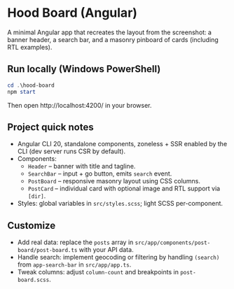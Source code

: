 # Hood Board (Angular)

A minimal Angular app that recreates the layout from the screenshot: a banner header, a search bar, and a masonry pinboard of cards (including RTL examples).

## Run locally (Windows PowerShell)

```powershell
cd .\hood-board
npm start
```

Then open http://localhost:4200/ in your browser.

## Project quick notes

- Angular CLI 20, standalone components, zoneless + SSR enabled by the CLI (dev server runs CSR by default).
- Components:
  - `Header` – banner with title and tagline.
  - `SearchBar` – input + go button, emits `search` event.
  - `PostBoard` – responsive masonry layout using CSS columns.
  - `PostCard` – individual card with optional image and RTL support via `[dir]`.
- Styles: global variables in `src/styles.scss`; light SCSS per-component.

## Customize

- Add real data: replace the `posts` array in `src/app/components/post-board/post-board.ts` with your API data.
- Handle search: implement geocoding or filtering by handling `(search)` from `app-search-bar` in `src/app/app.ts`.
- Tweak columns: adjust `column-count` and breakpoints in `post-board.scss`.
